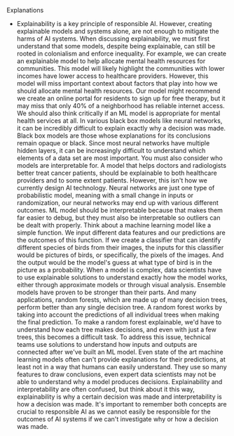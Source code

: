 Explanations
- Explainability is a key principle of responsible AI. However, creating explainable models and systems alone, are not enough to mitigate the harms of AI systems. When discussing explainability, we must first understand that some models, despite being explainable, can still be rooted in colonialism and enforce inequality. For example, we can create an explainable model to help allocate mental health resources for communities. This model will likely highlight the communities with lower incomes have lower access to healthcare providers. However, this model will miss important context about factors that play into how we should allocate mental health resources. Our model might recommend we create an online portal for residents to sign up for free therapy, but it may miss that only 40% of a neighborhood has reliable internet access. We should also think critically if an ML model is appropriate for mental health services at all. In various black box models like neural networks, it can be incredibly difficult to explain exactly why a decision was made. Black box models are those whose explanations for its conclusions remain opaque or black. Since most neural networks have multiple hidden layers, it can be increasingly difficult to understand which elements of a data set are most important. You must also consider who models are interpretable for. A model that helps doctors and radiologists better treat cancer patients, should be explainable to both healthcare providers and to some extent patients. However, this isn't how we currently design AI technology. Neural networks are just one type of probabilistic model, meaning with a small change in inputs or randomization, our neural networks may end up with various different outcomes. ML model should be interpretable because that makes them far easier to debug, but they must also be interpretable so outliers can be dealt with properly. Think about a machine learning model like a simple function. We input different data features and our predictions are the outcomes of this function. If we create a classifier that can identify different species of birds from their images, the inputs for this classifier would be pictures of birds, or specifically, the pixels of the images. And the output would be the model's guess at what type of bird is in the picture as a probability. When a model is complex, data scientists have to use explainable solutions to understand exactly how the model works, either through approximate models or through visual analysis. Ensemble models have proven to be stronger than their parts. And many applications, random forests, which are made up of many decision trees, perform better than any single decision tree. A random forest works by taking into account the predictions of all individual trees when making the final prediction. To make a random forest explainable, we'd have to understand how each tree makes decisions, and even with just a few trees, this becomes a difficult task. To address this issue, technical teams use solutions to understand how inputs and outputs are connected after we've built an ML model. Even state of the art machine learning models often can't provide explanations for their predictions, at least not in a way that humans can easily understand. They use so many features to draw conclusions, even expert data scientists may not be able to understand why a model produces decisions. Explainability and interpretability are often confused, but think about it this way, explainability is why a certain decision was made and interpretability is how a decision was made. It's important to remember both concepts are crucial to responsible AI as we cannot easily be responsible for the outcomes of AI systems if we can't investigate why or how a decision was made.